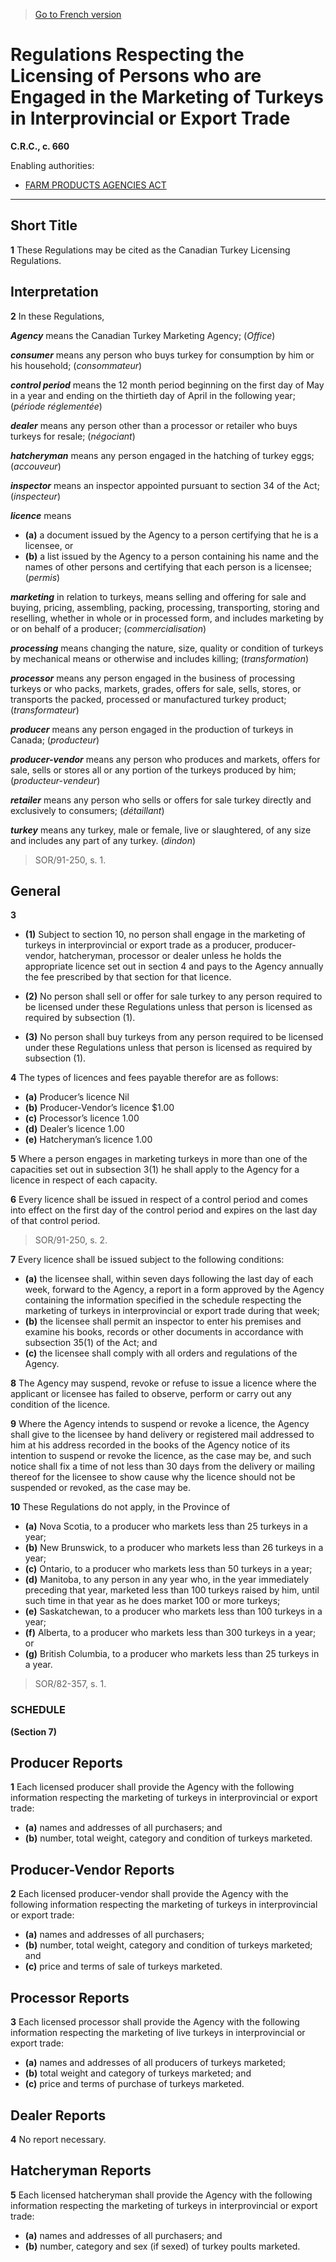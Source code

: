 > [Go to French version](/fr/Règlements/Codification%20des%20règlements%20du%20Canada/601-700/C.R.C.,%20ch.%20660.md)

# Regulations Respecting the Licensing of Persons who are Engaged in the Marketing of Turkeys in Interprovincial or Export Trade

**C.R.C., c. 660**

Enabling authorities: 
- [FARM PRODUCTS AGENCIES ACT](/en/Acts/Revised%20Statutes%20of%20Canada/F/F-4.md)

----------



## Short Title


**1** These Regulations may be cited as the Canadian Turkey Licensing Regulations.




## Interpretation


**2** In these Regulations,

***Agency*** means the Canadian Turkey Marketing Agency; (*Office*)

***consumer*** means any person who buys turkey for consumption by him or his household; (*consommateur*)

***control period*** means the 12 month period beginning on the first day of May in a year and ending on the thirtieth day of April in the following year; (*période réglementée*)

***dealer*** means any person other than a processor or retailer who buys turkeys for resale; (*négociant*)

***hatcheryman*** means any person engaged in the hatching of turkey eggs; (*accouveur*)

***inspector*** means an inspector appointed pursuant to section 34 of the Act; (*inspecteur*)

***licence*** means
- **(a)** a document issued by the Agency to a person certifying that he is a licensee, or
- **(b)** a list issued by the Agency to a person containing his name and the names of other persons and certifying that each person is a licensee; (*permis*)

***marketing*** in relation to turkeys, means selling and offering for sale and buying, pricing, assembling, packing, processing, transporting, storing and reselling, whether in whole or in processed form, and includes marketing by or on behalf of a producer; (*commercialisation*)

***processing*** means changing the nature, size, quality or condition of turkeys by mechanical means or otherwise and includes killing; (*transformation*)

***processor*** means any person engaged in the business of processing turkeys or who packs, markets, grades, offers for sale, sells, stores, or transports the packed, processed or manufactured turkey product; (*transformateur*)

***producer*** means any person engaged in the production of turkeys in Canada; (*producteur*)

***producer-vendor*** means any person who produces and markets, offers for sale, sells or stores all or any portion of the turkeys produced by him; (*producteur-vendeur*)

***retailer*** means any person who sells or offers for sale turkey directly and exclusively to consumers; (*détaillant*)

***turkey*** means any turkey, male or female, live or slaughtered, of any size and includes any part of any turkey. (*dindon*)
> SOR/91-250, s. 1.





## General


**3** 

- **(1)** Subject to section 10, no person shall engage in the marketing of turkeys in interprovincial or export trade as a producer, producer-vendor, hatcheryman, processor or dealer unless he holds the appropriate licence set out in section 4 and pays to the Agency annually the fee prescribed by that section for that licence.

- **(2)** No person shall sell or offer for sale turkey to any person required to be licensed under these Regulations unless that person is licensed as required by subsection (1).

- **(3)** No person shall buy turkeys from any person required to be licensed under these Regulations unless that person is licensed as required by subsection (1).



**4** The types of licences and fees payable therefor are as follows:
- **(a)** Producer’s licence  Nil
- **(b)** Producer-Vendor’s licence  $1.00
- **(c)** Processor’s licence  1.00
- **(d)** Dealer’s licence  1.00
- **(e)** Hatcheryman’s licence  1.00



**5** Where a person engages in marketing turkeys in more than one of the capacities set out in subsection 3(1) he shall apply to the Agency for a licence in respect of each capacity.



**6** Every licence shall be issued in respect of a control period and comes into effect on the first day of the control period and expires on the last day of that control period.
> SOR/91-250, s. 2.




**7** Every licence shall be issued subject to the following conditions:
- **(a)** the licensee shall, within seven days following the last day of each week, forward to the Agency, a report in a form approved by the Agency containing the information specified in the schedule respecting the marketing of turkeys in interprovincial or export trade during that week;
- **(b)** the licensee shall permit an inspector to enter his premises and examine his books, records or other documents in accordance with subsection 35(1) of the Act; and
- **(c)** the licensee shall comply with all orders and regulations of the Agency.



**8** The Agency may suspend, revoke or refuse to issue a licence where the applicant or licensee has failed to observe, perform or carry out any condition of the licence.



**9** Where the Agency intends to suspend or revoke a licence, the Agency shall give to the licensee by hand delivery or registered mail addressed to him at his address recorded in the books of the Agency notice of its intention to suspend or revoke the licence, as the case may be, and such notice shall fix a time of not less than 30 days from the delivery or mailing thereof for the licensee to show cause why the licence should not be suspended or revoked, as the case may be.



**10** These Regulations do not apply, in the Province of
- **(a)** Nova Scotia, to a producer who markets less than 25 turkeys in a year;
- **(b)** New Brunswick, to a producer who markets less than 26 turkeys in a year;
- **(c)** Ontario, to a producer who markets less than 50 turkeys in a year;
- **(d)** Manitoba, to any person in any year who, in the year immediately preceding that year, marketed less than 100 turkeys raised by him, until such time in that year as he does market 100 or more turkeys;
- **(e)** Saskatchewan, to a producer who markets less than 100 turkeys in a year;
- **(f)** Alberta, to a producer who markets less than 300 turkeys in a year; or
- **(g)** British Columbia, to a producer who markets less than 25 turkeys in a year.
> SOR/82-357, s. 1.





### **SCHEDULE** 
**(Section 7)**

## Producer Reports

**1** Each licensed producer shall provide the Agency with the following information respecting the marketing of turkeys in interprovincial or export trade:
- **(a)** names and addresses of all purchasers; and
- **(b)** number, total weight, category and condition of turkeys marketed.



## Producer-Vendor Reports

**2** Each licensed producer-vendor shall provide the Agency with the following information respecting the marketing of turkeys in interprovincial or export trade:
- **(a)** names and addresses of all purchasers;
- **(b)** number, total weight, category and condition of turkeys marketed; and
- **(c)** price and terms of sale of turkeys marketed.



## Processor Reports

**3** Each licensed processor shall provide the Agency with the following information respecting the marketing of live turkeys in interprovincial or export trade:
- **(a)** names and addresses of all producers of turkeys marketed;
- **(b)** total weight and category of turkeys marketed; and
- **(c)** price and terms of purchase of turkeys marketed.



## Dealer Reports

**4** No report necessary.



## Hatcheryman Reports

**5** Each licensed hatcheryman shall provide the Agency with the following information respecting the marketing of turkeys in interprovincial or export trade:
- **(a)** names and addresses of all purchasers; and
- **(b)** number, category and sex (if sexed) of turkey poults marketed.



